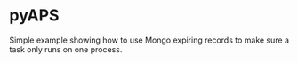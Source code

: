 pyAPS
=====

Simple example showing how to use Mongo expiring records to make sure a task only runs on one process.
